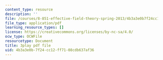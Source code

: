 ```yaml
---
content_type: resource
description: ''
file: /courses/8-851-effective-field-theory-spring-2013/4b3a3e0b7f24cc12ff7108cdb637af36_zqOoSBbcack.pdf
file_type: application/pdf
learning_resource_types: []
license: https://creativecommons.org/licenses/by-nc-sa/4.0/
ocw_type: OCWFile
resourcetype: Document
title: 3play pdf file
uid: 4b3a3e0b-7f24-cc12-ff71-08cdb637af36
---
```

